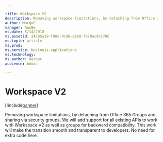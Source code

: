 ```yaml
---

title: Workspace V2
description: Removing workspace limitations, by detaching from Office 365 Groups and sharing via security groups.
author: MargoC
manager: AnnBe
ms.date: 5/14/2018
ms.assetid: 24295a19-f80d-4cd6-815d-7970ac9d7786
ms.topic: article
ms.prod: 
ms.service: business-applications
ms.technology: 
ms.author: margoc
audience: Admin

---
```

#  Workspace V2




[!include[banner](../../../../includes/banner.md)]

Removing workspace limitations, by detaching from Office 365 Groups and sharing
via security groups. We will add support for all existing APIs to work with
Workspace V2 as well as groups for backward compatibility. This work will make
the transition smooth and transparent to developers. No need for extra code
here.

